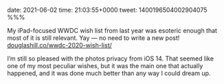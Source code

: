 date: 2021-06-02
time: 21:03:55+0000
tweet: 1400196504002904075
%%%

My iPad-focused WWDC wish list from last year was esoteric enough that most of it is still relevant. Yay — no need to write a new post! [douglashill.co/wwdc-2020-wish-list/](https://douglashill.co/wwdc-2020-wish-list/)

I’m still so pleased with the photos privacy from iOS 14. That seemed like one of my most peculiar wishes, but it was the main one that actually happened, and it was done much better than any way I could dream up.
